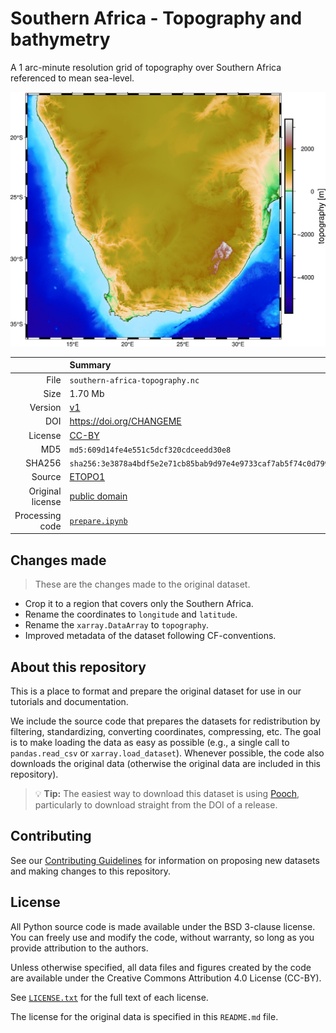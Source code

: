 # Southern Africa - Topography and bathymetry

A 1 arc-minute  resolution grid of topography over Southern Africa referenced to
mean sea-level.

![Southern Africa topography](preview.jpg)

| | Summary |
|--:|:--|
| File | `southern-africa-topography.nc` |
| Size | 1.70 Mb |
| Version | [v1](https://github.com/fatiando-data/southern-africa-topography/releases/latest) |
| DOI | https://doi.org/CHANGEME |
| License | [CC-BY](https://creativecommons.org/licenses/by/4.0/) |
| MD5 | `md5:609d14fe4e551c5dcf320cdceedd30e8` |
| SHA256 | `sha256:3e3878a4bdf5e2e71cb85bab9d97e4e9733caf7ab5f74c0d799154fad1b41bef` |
| Source | [ETOPO1](https://doi.org/10.7289/V5C8276M) |
| Original license | [public domain](https://ngdc.noaa.gov/mgg/global/dem_faq.html#sec-2.4) |
| Processing code | [`prepare.ipynb`](https://nbviewer.org/github/fatiando-data/southern-africa-topography/blob/main/prepare.ipynb) |

## Changes made

> These are the changes made to the original dataset.

* Crop it to a region that covers only the Southern Africa.
* Rename the coordinates to `longitude` and `latitude`.
* Rename the `xarray.DataArray` to `topography`.
* Improved metadata of the dataset following CF-conventions.

## About this repository

This is a place to format and prepare the original dataset for use in our
tutorials and documentation.

We include the source code that prepares the datasets for redistribution by
filtering, standardizing, converting coordinates, compressing, etc.
The goal is to make loading the data as easy as possible (e.g., a single call
to `pandas.read_csv` or `xarray.load_dataset`).
Whenever possible, the code also downloads the original data (otherwise the
original data are included in this repository).

> 💡 **Tip:** The easiest way to download this dataset is using
> [Pooch](https://www.fatiando.org/pooch), particularly to download straight
> from the DOI of a release.

## Contributing

See our [Contributing Guidelines][contrib] for information on proposing new
datasets and making changes to this repository.

## License

All Python source code is made available under the BSD 3-clause license. You
can freely use and modify the code, without warranty, so long as you provide
attribution to the authors.

Unless otherwise specified, all data files and figures created by the code are
available under the Creative Commons Attribution 4.0 License (CC-BY).

See [`LICENSE.txt`](LICENSE.txt) for the full text of each license.

The license for the original data is specified in this `README.md` file.


[contrib]: https://github.com/fatiando-data/.github/blob/main/CONTRIBUTING.md
